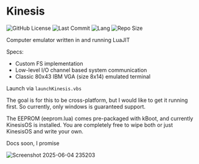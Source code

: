 # Kinesis
![GitHub License](https://img.shields.io/github/license/SpartanSf/Kinesis)
![Last Commit](https://img.shields.io/github/last-commit/SpartanSf/Kinesis)
![Lang](https://img.shields.io/github/languages/top/SpartanSf/Kinesis)
![Repo Size](https://img.shields.io/github/repo-size/SpartanSf/Kinesis)

Computer emulator written in and running LuaJIT

Specs:
- Custom FS implementation
- Low-level I/O channel based system communication
- Classic 80x43 IBM VGA (size 8x14) emulated terminal

Launch via `launchKinesis.vbs`

The goal is for this to be cross-platform, but I would like to get it running first. So currently, only windows is guaranteed support.

The EEPROM (eeprom.lua) comes pre-packaged with kBoot, and currently KinesisOS is installed. You are completely free to wipe both or just KinesisOS and write your own.

Docs soon, I promise

![Screenshot 2025-06-04 235203](https://github.com/user-attachments/assets/a4a6a472-d28b-4e65-a0af-41fa42abdd09)
